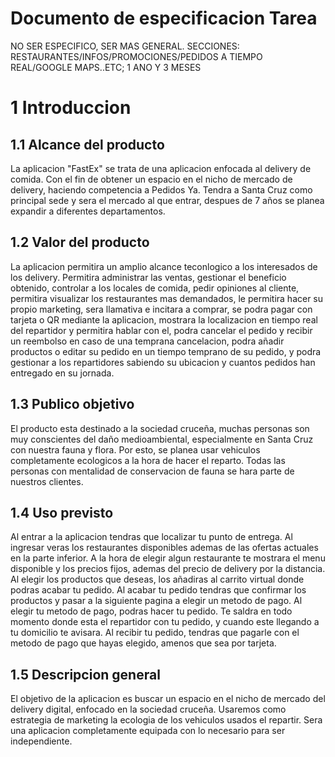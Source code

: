 # **Documento de especificacion Tarea**
NO SER ESPECIFICO, SER MAS GENERAL. 
SECCIONES: RESTAURANTES/INFOS/PROMOCIONES/PEDIDOS A TIEMPO REAL/GOOGLE MAPS..ETC;
1 ANO Y 3 MESES

# 1 Introduccion
## 1.1 Alcance del producto
La aplicacion "FastEx" se trata de una aplicacion enfocada al delivery de comida. Con el fin de obtener un espacio en el nicho de mercado de delivery, haciendo competencia a Pedidos Ya. Tendra a Santa Cruz como principal sede y sera el mercado al que entrar, despues de 7 años se planea expandir a diferentes departamentos.

## 1.2 Valor del producto
La aplicacion permitira un amplio alcance teconlogico a los interesados de los delivery. Permitira administrar las ventas, gestionar el beneficio obtenido, controlar a los locales de comida, pedir opiniones al cliente, permitira visualizar los restaurantes mas demandados, le permitira hacer su propio marketing, sera llamativa e incitara a comprar, se podra pagar con tarjeta o QR mediante la aplicacion,  mostrara la localizacion en tiempo real del repartidor y permitira hablar con el, podra cancelar el pedido y recibir un reembolso en caso de una temprana cancelacion, podra añadir productos o editar su pedido en un tiempo temprano de su pedido, y podra gestionar a los repartidores sabiendo su ubicacion y cuantos pedidos han entregado en su jornada.

## 1.3 Publico objetivo
El producto esta destinado a la sociedad cruceña, muchas personas son muy conscientes del daño medioambiental, especialmente en Santa Cruz con nuestra fauna y flora. Por esto, se planea usar vehiculos completamente ecologicos a la hora de hacer el reparto. Todas las personas con mentalidad de conservacion de fauna se hara parte de nuestros clientes.

## 1.4 Uso previsto
Al entrar a la aplicacion tendras que localizar tu punto de entrega. Al ingresar veras los restaurantes disponibles ademas de las ofertas actuales en la parte inferior. A la hora de elegir algun restaurante te mostrara el menu disponible y los precios fijos, ademas del precio de delivery por la distancia. Al elegir los productos que deseas, los añadiras al carrito virtual donde podras acabar tu pedido. Al acabar tu pedido tendras que confirmar los productos y pasar a la siguiente pagina a elegir un metodo de pago. Al elegir tu metodo de pago, podras hacer tu pedido. Te saldra en todo momento donde esta el repartidor con tu pedido, y cuando este llegando a tu domicilio te avisara. Al recibir tu pedido, tendras que pagarle con el metodo de pago que hayas elegido, amenos que sea por tarjeta.

## 1.5 Descripcion general
El objetivo de la aplicacion es buscar un espacio en el nicho de mercado del delivery digital, enfocado en la sociedad cruceña. Usaremos como estrategia de marketing la ecologia de los vehiculos usados el repartir. Sera una aplicacion completamente equipada con lo necesario para ser independiente.
